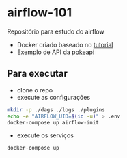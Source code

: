 # airflow-101

Repositório para estudo do airflow

* Docker criado baseado no [tutorial](https://airflow.apache.org/docs/apache-airflow/stable/start/docker.html#docker-compose-yaml)
* Exemplo de API da [pokeapi](https://pokeapi.co/)

## Para executar

* clone o repo
* execute as configurações

```bash
mkdir -p ./dags ./logs ./plugins
echo -e "AIRFLOW_UID=$(id -u)" > .env
docker-compose up airflow-init
```

* execute os serviços

```bash
docker-compose up
```